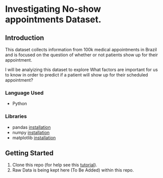 <a id='top'></a>
# Investigating No-show appointments Dataset.

## Introduction
This dataset collects information from 100k medical appointments in Brazil and is focused on the question of whether or not patients show up for their appointment.

I will be analyizing this dataset to explore What factors are important for us to know in order to predict if a patient will show up for their scheduled appointment?

### Language Used

* Python

### Libraries

* pandas [installation](https://pandas.pydata.org/docs/getting_started/install.html)
* numpy [installation](https://numpy.org/install/)
* matplotlib [installation](https://matplotlib.org/stable/users/installing/index.html)

## Getting Started

1. Clone this repo (for help see this [tutorial](https://help.github.com/articles/cloning-a-repository/)).
2. Raw Data is being kept here (To Be Added) within this repo.

